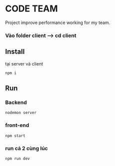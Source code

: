 # CODE TEAM

Project improve performance working for my team.

### Vào folder client --> cd client

## Install

tại server và client

`npm i`

## Run

### Backend

`nodemon server`

### front-end

`npm start`

### run cả 2 cùng lúc

`npm run dev`
